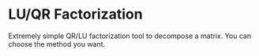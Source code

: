 # LU/QR Factorization

Extremely simple QR/LU factorization tool to decompose a matrix. You can choose the method you want.
